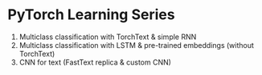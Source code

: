 # PyTorch Learning Series
1. Multiclass classification with TorchText & simple RNN
2. Multiclass classification with LSTM & pre-trained embeddings (without TorchText)
3. CNN for text (FastText replica & custom CNN)
